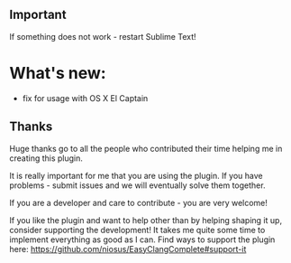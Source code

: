 ## Important ##
If something does not work - restart Sublime Text!

# What's new: #
- fix for usage with OS X El Captain

## Thanks ##
Huge thanks go to all the people who contributed their time helping me in
creating this plugin.

It is really important for me that you are using the plugin. If you have
problems - submit issues and we will eventually solve them together.

If you are a developer and care to contribute - you are very welcome!

If you like the plugin and want to help other than by helping shaping it up,
consider supporting the development! It takes me quite some time to implement
everything as good as I can. Find ways to support the plugin here:
https://github.com/niosus/EasyClangComplete#support-it

